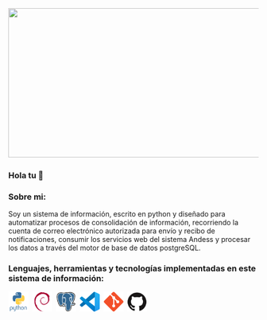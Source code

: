 <div align="center">
  <img src="https://cdn.analyticsvidhya.com/wp-content/uploads/2023/04/Jarvis-feature.png" width="600" height="300"/>
</div>

### Hola tu 👋

### Sobre mi: ###
Soy un sistema de información, escrito en python y diseñado para automatizar procesos de consolidación de información, recorriendo la cuenta de correo electrónico autorizada para envío y recibo de notificaciones, consumir los servicios web del sistema Andess y procesar los datos a través del motor de base de datos postgreSQL.

### Lenguajes, herramientas y tecnologías implementadas en este sistema de información: ###
<div>
  <img src="https://github.com/devicons/devicon/blob/master/icons/python/python-original-wordmark.svg" title="Python" alt="Python" width="40" height="40"/>&nbsp;
  <img src="https://github.com/devicons/devicon/blob/master/icons/debian/debian-original.svg" title="Debian" alt="Debian" width="40" height="40"/>&nbsp;
  <img src="https://github.com/devicons/devicon/blob/master/icons/postgresql/postgresql-original.svg" title="Postgresql" alt="Postgresql" width="40" height="40"/>&nbsp;
  <img src="https://github.com/devicons/devicon/blob/master/icons/vscode/vscode-original.svg" title="VSCode" alt="VSCode" width="40" height="40"/>&nbsp;
  <img src="https://github.com/devicons/devicon/blob/master/icons/git/git-original.svg" title="Git" alt="Git" width="40" height="40"/>&nbsp;
  <img src="https://github.com/devicons/devicon/blob/master/icons/github/github-original.svg" title="Github" alt="Github" width="40" height="40"/>&nbsp;
</div>
